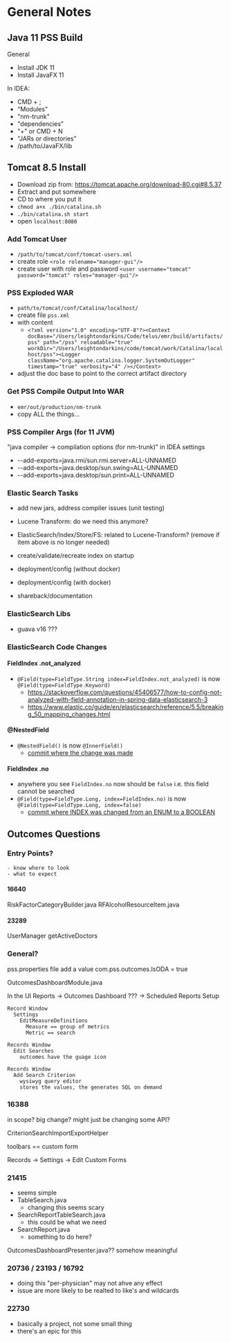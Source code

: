 # General Notes

## Java 11 PSS Build

General

- Install JDK 11
- Install JavaFX 11

In IDEA:

- CMD + ;
- "Modules"
- "nm-trunk"
- "dependencies"
- "+" or CMD + N
- "JARs or directories"
- /path/to/JavaFX/lib

## Tomcat 8.5 Install

- Download zip from: https://tomcat.apache.org/download-80.cgi#8.5.37
- Extract and put somewhere
- CD to where you put it
- `chmod a+x ./bin/catalina.sh`
- `./bin/catalina.sh start`
- open `localhost:8080`

### Add Tomcat User

- `/path/to/tomcat/conf/tomcat-users.xml`
- create role `<role rolename="manager-gui"/>`
- create user with role and password `<user username="tomcat" password="tomcat" roles="manager-gui"/>`

### PSS Exploded WAR

- `path/to/tomcat/conf/Catalina/localhost/`
- create file `pss.xml`
- with content
  - `<?xml version="1.0" encoding="UTF-8"?><Context docBase="/Users/leightondarkins/Code/telus/emr/build/artifacts/pss" path="/pss" reloadable="true" workDir="/Users/leightondarkins/code/tomcat/work/Catalina/localhost/pss"><Logger className="org.apache.catalina.logger.SystemOutLogger" timestamp="true" verbosity="4" /></Context>`
- adjust the doc base to point to the correct artifact directory

### Get PSS Compile Output Into WAR

- `emr/out/production/nm-trunk`
- copy ALL the things...

### PSS Compiler Args (for 11 JVM)

"java compiler -> compilation options (for nm-trunk)" in IDEA settings

- --add-exports=java.rmi/sun.rmi.server=ALL-UNNAMED
- --add-exports=java.desktop/sun.swing=ALL-UNNAMED
- --add-exports=java.desktop/sun.print=ALL-UNNAMED

### Elastic Search Tasks

- add new jars, address compiler issues (unit testing)
- Lucene Transform: do we need this anymore?
- ElasticSearch/Index/Store/FS: related to Lucene-Transform? (remove if item above is no longer needed)

- create/validate/recreate index on startup

- deployment/config (without docker)

- deployment/config (with docker)

- shareback/documentation

### ElasticSearch Libs

- guava v16 ???

### ElasticSearch Code Changes

#### FieldIndex .not_analyzed

- `@Field(type=FieldType.String index=FieldIndex.not_analyzed)` is now `@Field(type=FieldType.Keyword)`
  - https://stackoverflow.com/questions/45406577/how-to-config-not-analyzed-with-field-annotation-in-spring-data-elasticsearch-3
  - https://www.elastic.co/guide/en/elasticsearch/reference/5.5/breaking_50_mapping_changes.html

#### @NestedField

- `@NestedField()` is now `@InnerField()`
  - [commit where the change was made](https://github.com/spring-projects/spring-data-elasticsearch/commit/61880671a45e6c25d751bd50737647fc84c7306a#diff-864bb378fdcbab1d7233f1943b59177d)

#### FieldIndex .no

- anywhere you see `FieldIndex.no` now should be `false` i.e. this field cannot be searched
- `@Field(type=FieldType.Long, index=FieldIndex.no)` is now `@Field(type=FieldType.Long, index=false)`
  - [commit where INDEX was changed from an ENUM to a BOOLEAN](https://github.com/spring-projects/spring-data-elasticsearch/commit/089d7746be2f2fc4a395bd5c814f664729121f21#diff-864bb378fdcbab1d7233f1943b59177d)

## Outcomes Questions

### Entry Points?

    - know where to look
    - what to expect

#### 16640

RiskFactorCategoryBuilder.java
RFAlcoholResourceItem.java

#### 23289

UserManager
getActiveDoctors

### General?

pss.properties file
add a value
com.pss.outcomes.IsODA = true

OutcomesDashboardModule.java

In the UI
Reports -> Outcomes Dashboard
??? -> Scheduled Reports Setup

    Record Window
      Settings
        EditMeasureDefinitions
          Measure == group of metrics
          Metric == search

    Records Window
      Edit Searches
        outcomes have the guage icon

    Records Window
      Add Search Criterion
        wysiwyg query editor
        stores the values, the generates SQL on demand

### 16388

in scope?
big change?
might just be changing some API?

CriterionSearchImportExportHelper

toolbars == custom form

Records -> Settings -> Edit Custom Forms

### 21415

- seems simple
- TableSearch.java
  - changing this seems scary
- SearchReportTableSearch.java
  - this could be what we need
- SearchReport.java
  - something to do here?

OutcomesDashboardPresenter.java??
somehow meaningful

### 20736 / 23193 / 16792

- doing this "per-physician" may not ahve any effect
- issue are more likely to be realted to like's and wildcards

### 22730

- basically a project, not some small thing
- there's an epic for this
